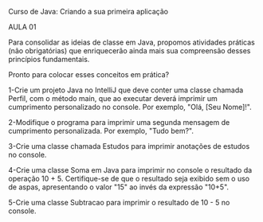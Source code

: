 Curso de Java: Criando a sua primeira aplicação

AULA 01

Para consolidar as ideias de classe em Java, propomos atividades práticas (não obrigatórias) que enriquecerão ainda mais sua compreensão desses princípios fundamentais.

Pronto para colocar esses conceitos em prática?

1-Crie um projeto Java no IntelliJ que deve conter uma classe chamada Perfil, com o método main, que ao executar deverá imprimir um cumprimento personalizado no console. Por exemplo, "Olá, [Seu Nome]!".

2-Modifique o programa para imprimir uma segunda mensagem de cumprimento personalizada. Por exemplo, "Tudo bem?".

3-Crie uma classe chamada Estudos para imprimir anotações de estudos no console.

4-Crie uma classe Soma em Java para imprimir no console o resultado da operação 10 + 5. Certifique-se de que o resultado seja exibido sem o uso de aspas, apresentando o valor "15" ao invés da expressão "10+5".

5-Crie uma classe Subtracao para imprimir o resultado de 10 - 5 no console.
